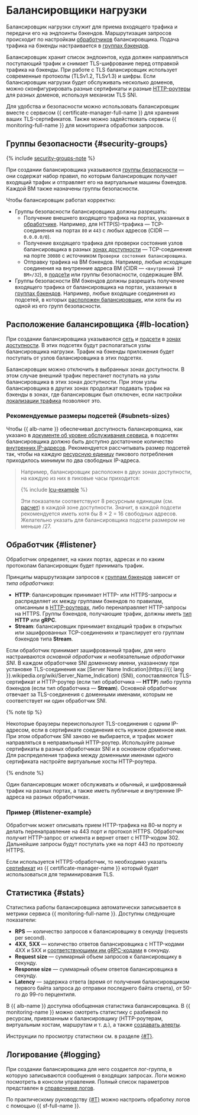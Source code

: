 # Балансировщики нагрузки

Балансировщик нагрузки служит для приема входящего трафика и передачи его на эндпоинты бэкендов. Маршрутизация запросов происходит по настройкам [обработчиков](#listener) балансировщика. Подача трафика на бэкенды настраивается в [группах бэкендов](backend-group.md).

Балансировщик хранит список эндпоинтов, куда должен направляться поступающий трафик и снимает TLS-шифрование перед отправкой трафика на бэкенды. При работе с TLS балансировщик использует современные протоколы (TLSv1.2, TLSv1.3) и шифры. Если балансировщик нагрузки будет обслуживать несколько доменов, можно сконфигурировать разные сертификаты и разные [HTTP-роутеры](http-router.md) для разных доменов, используя механизм TLS SNI.

Для удобства и безопасности можно использовать балансировщик вместе с сервисом {{ certificate-manager-full-name }} для хранения ваших TLS-сертификатов. Также можно задействовать сервисы {{ monitoring-full-name }} для мониторинга обработки запросов.

## Группы безопасности {#security-groups}

{% include [security-groups-note](../_includes_service/security-groups-note.md) %}

При создании балансировщика указываются [группы безопасности](../../vpc/concepts/security-groups.md) — они содержат набор правил, по которым балансировщик получает входящий трафик и отправляет его на виртуальные машины бэкендов. Каждой ВМ также назначены группы безопасности.

Чтобы балансировщик работал корректно: 

* Группы безопасности балансировщика должны разрешать:
  * Получение внешнего входящего трафика на портах, указанных в [обработчике](#listener). Например, для HTTP(S)-трафика — TCP-соединения на портах `80` и `443` с любых адресов (CIDR — `0.0.0.0/0`).
  * Получение входящего трафика для проверки состояния узлов балансировщика в разных [зонах доступности](../../overview/concepts/geo-scope.md) — TCP-соединения на порте `30080` с источником `Проверки состояния балансировщика`.
  * Отправку трафика на ВМ бэкендов. Например, любые исходящие соединения на внутренние адреса ВМ (CIDR — `<внутренний IP ВМ>/32`), в [подсе́ти](../../vpc/concepts/network.md#subnet) или группы безопасности, содержащие ВМ.
* Группы безопасности ВМ бэкендов должны разрешать получение входящего трафика от балансировщика на портах, указанных в [группах бэкендов](backend-group.md). Например, любые входящие соединения из подсетей, в которых [расположен балансировщик](#lb-location), или хотя бы из одной из его групп безопасности.   

## Расположение балансировщика {#lb-location}

При создании балансировщика указываются [сеть](../../vpc/concepts/network.md) и [подсети](../../vpc/concepts/network.md#subnet) в [зонах доступности](../../overview/concepts/geo-scope.md). В этих подсетях будут располагаться узлы балансировщика нагрузки. Трафик на бэкенды приложения будет поступать от узлов балансировщика в этих подсетях.

Балансировщик можно отключить в выбранных зонах доступности. В этом случае внешний трафик перестанет поступать на узлы балансировщика в этих зонах доступности. При этом узлы балансировщика в других зонах продолжат подавать трафик на бэкенды в зонах, где балансировщик был отключен, если настройки [локализации трафика](backend-group.md#locality) позволяют это.

### Рекомендуемые размеры подсетей {#subnets-sizes}


Чтобы {{ alb-name }} обеспечивал доступность балансировщика, как указано в [документе об уровне обслуживания сервиса](https://yandex.ru/legal/cloud_sla_apploadbalancer/), в подсетях балансировщика должно быть доступно достаточное количество [внутренних IP-адресов](../../vpc/concepts/address.md#internal-addresses). Рекомендуется рассчитывать размер подсетей так, чтобы на каждую [ресурсную единицу](../pricing.md) пикового потребления приходилось минимум по два свободных IP-адреса.

> Например, балансировщик расположен в двух зонах доступности, на каждую из них в пиковые часы приходится:
> 
> {% include [lcu-example](../../_includes/application-load-balancer/lcu-example.md) %}
> 
> Эти показатели соответствуют 8 ресурсным единицам (см. [расчет](../pricing.md#example)) в каждой зоне доступности. Значит, в каждой подсети рекомендуется иметь хотя бы 8 × 2 = 16 свободных адресов. Желательно указать для балансировщика подсети размером не меньше /27.

## Обработчик {#listener}

Обработчик определяет, на каких портах, адресах и по каким протоколам балансировщик будет принимать трафик.

Принципы маршрутизации запросов к [группам бэкендов](backend-group.md) зависят от _типа обработчика_:

* **HTTP**: балансировщик принимает HTTP- или HTTPS-запросы и распределяет их между группами бэкендов по правилам, описанным в [HTTP-роутерах](http-router.md), либо перенаправляет HTTP-запросы на HTTPS. Группы бэкендов, получающие трафик, должны иметь [тип](backend-group.md#group-type) **HTTP** или **gRPC**.
* **Stream**: балансировщик принимает входящий трафик в открытых или зашифрованных TCP-соединениях и транслирует его группам бэкендов типа **Stream**.

Если обработчик принимает зашифрованный трафик, для него настраиваются _основной обработчик_ и необязательные _обработчики SNI_. В каждом обработчике SNI доменному имени, указанному при установке TLS-соединения как [Server Name Indication](https://{{ lang }}.wikipedia.org/wiki/Server_Name_Indication) (SNI), сопоставляются TLS-сертификат и HTTP-роутер (если тип обработчика — **HTTP**) либо группа бэкендов (если тип обработчика — **Stream**). Основной обработчик отвечает за TLS-соединения с доменными именами, которым не соответствует ни один обработчик SNI.

{% note tip %}

Некоторые браузеры переиспользуют TLS-соединения с одним IP-адресом, если в сертификате соединения есть нужное доменное имя. При этом обработчик SNI заново не выбирается, и трафик может направляться в неправильный HTTP-роутер. Используйте разные сертификаты в разных обработчиках SNI и в основном обработчике. Для распределения трафика между доменными именами одного сертификата настройте виртуальные хосты HTTP-роутера.

{% endnote %}

Один балансировщик может обслуживать и обычный, и шифрованный трафик на разных портах, а также иметь публичные и внутренние IP-адреса на разных обработчиках.

### Пример {#listener-example}

Обработчик может описывать прием HTTP-трафика на 80-м порту и делать перенаправление на 443 порт и протокол HTTPS. Обработчик получит HTTP-запрос от клиента и вернет ответ с HTTP-кодом 302. Дальнейшие запросы будут поступать уже на порт 443 по протоколу HTTPS. 

Если используется HTTPS-обработчик, то необходимо указать [сертификат](../../certificate-manager/concepts/imported-certificate.md) из {{ certificate-manager-name }} который будет использоваться для терминирования TLS.

## Статистика {#stats}

Статистика работы балансировщика автоматически записывается в метрики сервиса {{ monitoring-full-name }}. Доступны следующие показатели:

* **RPS** — количество запросов к балансировщику в секунду (requests per second).
* **4XX**, **5XX** — количество ответов балансировщика с HTTP-кодами 4XX и 5XX и [соответствующими им gRPC-кодами](../../api-design-guide/concepts/errors.md#error-list) в секунду.
* **Request size** — суммарный объем запросов к балансировщику в секунду.
* **Response size** — суммарный объем ответов балансировщика в секунду.
* **Latency** — задержка ответа (время от получения балансировщиком первого байта запроса до отправки последнего байта ответа), от 50-го до 99-го перцентиля.

В {{ alb-name }} доступна обобщенная статистика балансировщика. В {{ monitoring-name }} можно смотреть статистику с разбивкой по ресурсам, привязанным к балансировщику (HTTP-роутерам, виртуальным хостам, маршрутам и т. д.), а также [создавать алерты](../../monitoring/operations/alert/create-alert.md).
 
Инструкции по просмотру статистики см. в разделе [{#T}](../operations/application-load-balancer-get-stats.md).



## Логирование {#logging}

При создании балансировщика для него создается лог-группа, в которую записываются сообщения о входящих запросах. Логи можно посмотреть в консоли управления. Полный список параметров представлен в [справочнике логов](../logs-ref.md).

По практическому руководству [{#T}](../tutorials/logging.md) можно настроить обработку логов с помощью {{ sf-full-name }}.


